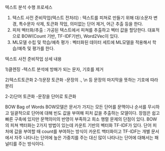 텍스트 분석 수행 프로세스

1. 텍스트 사전 준비작업(텍스트 전처리) : 텍스트를 피쳐로 만들기 위해 대/소문자 변경, 특수문자 삭제, 토큰화 작업, 의미없는 단어 제거, 어근 추출 등을 한다.
2. 피처 벡터화/추출 : 가공된 텍스트에서 피쳐를 추출하고 벡터 값을 할당한다. 대표적으로 BOW(Count 기반, TF-IDF기반), Word2Vec이 있다.
3. ML모델 수립 및 학습/예측 평가 : 벡터화된 데이터 세트에 ML모델을 적용해서 학습/예측 및 평가를 한다.

텍스트 사전 준비작업 상세 내용

1)클렌징 -텍스트 분석에 방해가 되는 문자, 기호를 제거

2)텍스트토큰화
2-1)문장 토큰화 -문장의 ., \n 등 문장의 마지막을 뜻하는 기호에 따라 분리

2-2)단어 토큰화 -문장을 단어로 토큰화

BOW Bag of Words
BOW모델은 문서가 가지는 모든 단어를 문맥이나 순서를 무시하고 일괄적으로 단어에 대해 빈도 값을 부여해 피처 값을 추출하는 모델이다.
장점은 쉽고 빠른 구축에 있지만
문맥의미의 반영이 부족하고 희소 행렬 문제의 단점이 있다.
BOW의 피쳐 백터화는 2가지 방법이 있는데
카운트 기반의 벡터화
TF-IDF가 있다.
단어 피처에 값을 부여할 때 count를 부여하는 방식이 카운트 백터화이고 TF-IDF는 개별 문서에서 자주 나타나는 단어에 높은 가중치를 주는 대신
많이 나타나는 단어에 대해서는 패널티를 주는 방식이다.
